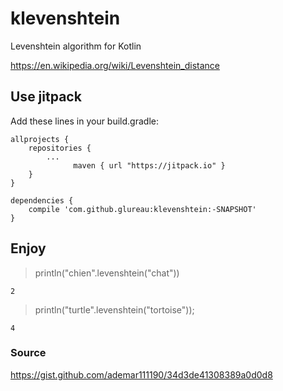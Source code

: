 # klevenshtein

Levenshtein algorithm for Kotlin

https://en.wikipedia.org/wiki/Levenshtein_distance

## Use jitpack
Add these lines in your build.gradle:

```
allprojects {
    repositories {
        ...
			  maven { url "https://jitpack.io" }
    }
}

dependencies {
    compile 'com.github.glureau:klevenshtein:-SNAPSHOT'
}
```

## Enjoy

> println("chien".levenshtein("chat"))

`2`

> println("turtle".levenshtein("tortoise"));

`4`

### Source

https://gist.github.com/ademar111190/34d3de41308389a0d0d8

